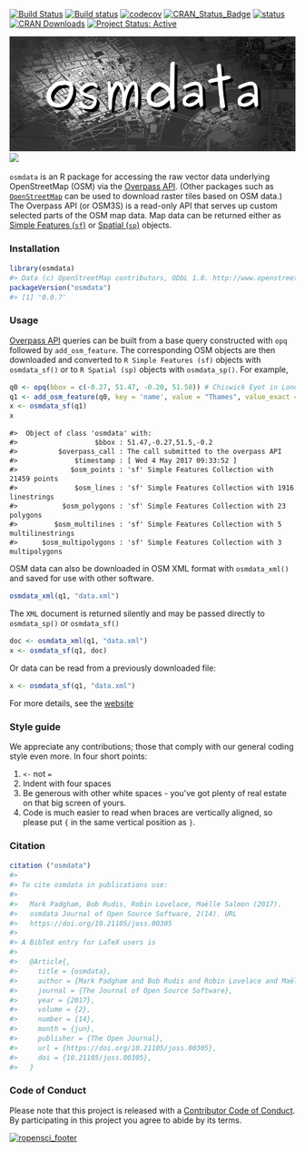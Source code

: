 <!-- README.md is generated from README.Rmd. Please edit that file -->
[![Build Status](https://travis-ci.org/ropensci/osmdata.svg?branch=master)](https://travis-ci.org/ropensci/osmdata) [![Build status](https://ci.appveyor.com/api/projects/status/github/ropensci/osmdata?svg=true)](https://ci.appveyor.com/project/ropensci/osmdata) [![codecov](https://codecov.io/gh/ropensci/osmdata/branch/master/graph/badge.svg)](https://codecov.io/gh/ropensci/osmdata) [![CRAN\_Status\_Badge](http://www.r-pkg.org/badges/version/osmdata)](http://cran.r-project.org/web/packages/osmdata) [![status](http://joss.theoj.org/papers/0f59fb7eaeb2004ea510d38c00051dd3/status.svg)](http://joss.theoj.org/papers/0f59fb7eaeb2004ea510d38c00051dd3) [![CRAN Downloads](http://cranlogs.r-pkg.org/badges/grand-total/osmdata?color=orange)](http://cran.r-project.org/package=osmdata) [![Project Status: Active](http://www.repostatus.org/badges/latest/active.svg)](http://www.repostatus.org/#active)

![](./fig/title.png) [![](https://badges.ropensci.org/103_status.svg)](https://github.com/ropensci/onboarding/issues/103)

`osmdata` is an R package for accessing the raw vector data underlying OpenStreetMap (OSM) via the [Overpass API](http://wiki.openstreetmap.org/wiki/Overpass_API). (Other packages such as [`OpenStreetMap`](https://cran.r-project.org/web/packages/OpenStreetMap/index.html) can be used to download raster tiles based on OSM data.) The Overpass API (or OSM3S) is a read-only API that serves up custom selected parts of the OSM map data. Map data can be returned either as [Simple Features (`sf`)](https://cran.r-project.org/package=sf) or [Spatial (`sp`)](https://cran.r-project.org/package=sp) objects.

### Installation

``` r
library(osmdata)
#> Data (c) OpenStreetMap contributors, ODbL 1.0. http://www.openstreetmap.org/copyright
packageVersion("osmdata")
#> [1] '0.0.7'
```

### Usage

[Overpass API](http://wiki.openstreetmap.org/wiki/Overpass_API) queries can be built from a base query constructed with `opq` followed by `add_osm_feature`. The corresponding OSM objects are then downloaded and converted to `R Simple Features (sf)` objects with `osmdata_sf()` or to `R Spatial (sp)` objects with `osmdata_sp()`. For example,

``` r
q0 <- opq(bbox = c(-0.27, 51.47, -0.20, 51.50)) # Chiswick Eyot in London, U.K.
q1 <- add_osm_feature(q0, key = 'name', value = "Thames", value_exact = FALSE)
x <- osmdata_sf(q1)
x
```

    #>  Object of class 'osmdata' with:
    #>                   $bbox : 51.47,-0.27,51.5,-0.2
    #>          $overpass_call : The call submitted to the overpass API
    #>              $timestamp : [ Wed 4 May 2017 09:33:52 ]
    #>             $osm_points : 'sf' Simple Features Collection with 21459 points
    #>              $osm_lines : 'sf' Simple Features Collection with 1916 linestrings
    #>           $osm_polygons : 'sf' Simple Features Collection with 23 polygons
    #>         $osm_multilines : 'sf' Simple Features Collection with 5 multilinestrings
    #>      $osm_multipolygons : 'sf' Simple Features Collection with 3 multipolygons

OSM data can also be downloaded in OSM XML format with `osmdata_xml()` and saved for use with other software.

``` r
osmdata_xml(q1, "data.xml")
```

The `XML` document is returned silently and may be passed directly to `osmdata_sp()` or `osmdata_sf()`

``` r
doc <- osmdata_xml(q1, "data.xml")
x <- osmdata_sf(q1, doc)
```

Or data can be read from a previously downloaded file:

``` r
x <- osmdata_sf(q1, "data.xml")
```

For more details, see the [website](https://ropensci.github.io/osmdata/)

### Style guide

We appreciate any contributions; those that comply with our general coding style even more. In four short points:

1.  `<-` not `=`
2.  Indent with four spaces
3.  Be generous with other white spaces - you've got plenty of real estate on that big screen of yours.
4.  Code is much easier to read when braces are vertically aligned, so please put `{` in the same vertical position as `}`.

### Citation

``` r
citation ("osmdata")
#> 
#> To cite osmdata in publications use:
#> 
#>   Mark Padgham, Bob Rudis, Robin Lovelace, Maëlle Salmon (2017).
#>   osmdata Journal of Open Source Software, 2(14). URL
#>   https://doi.org/10.21105/joss.00305
#> 
#> A BibTeX entry for LaTeX users is
#> 
#>   @Article{,
#>     title = {osmdata},
#>     author = {Mark Padgham and Bob Rudis and Robin Lovelace and Maëlle Salmon},
#>     journal = {The Journal of Open Source Software},
#>     year = {2017},
#>     volume = {2},
#>     number = {14},
#>     month = {jun},
#>     publisher = {The Open Journal},
#>     url = {https://doi.org/10.21105/joss.00305},
#>     doi = {10.21105/joss.00305},
#>   }
```

### Code of Conduct

Please note that this project is released with a [Contributor Code of Conduct](CONDUCT.md). By participating in this project you agree to abide by its terms.

[![ropensci\_footer](http://ropensci.org/public_images/github_footer.png)](http://ropensci.org)
